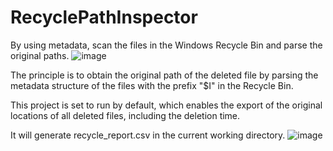 # RecyclePathInspector
By using metadata, scan the files in the Windows Recycle Bin and parse the original paths.
![image](https://github.com/user-attachments/assets/9c13c302-b1dd-49f8-9bf4-3df20a5af7b9)


The principle is to obtain the original path of the deleted file by parsing the metadata structure of the files with the prefix "$I" in the Recycle Bin.

This project is set to run by default, which enables the export of the original locations of all deleted files, including the deletion time.

It will generate recycle_report.csv in the current working directory.
![image](https://github.com/user-attachments/assets/179f6d85-f139-4350-a774-45f2c2b62483)
